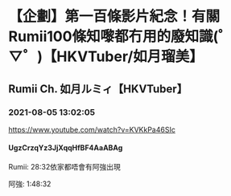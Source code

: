 # 【企劃】第一百條影片紀念！有關Rumii100條知嚟都冇用的廢知識(゜▽゜)【HKVTuber/如月瑠美】
## Rumii Ch. 如月ルミィ【HKVTuber】
### 2021-08-05 13:02:05
https://www.youtube.com/watch?v=KVKkPa46SIc
#### UgzCrzqYz3JjXqqHfBF4AaABAg
Rumii: 28:32依家都唔會有阿強出現

阿強: 1:48:32

